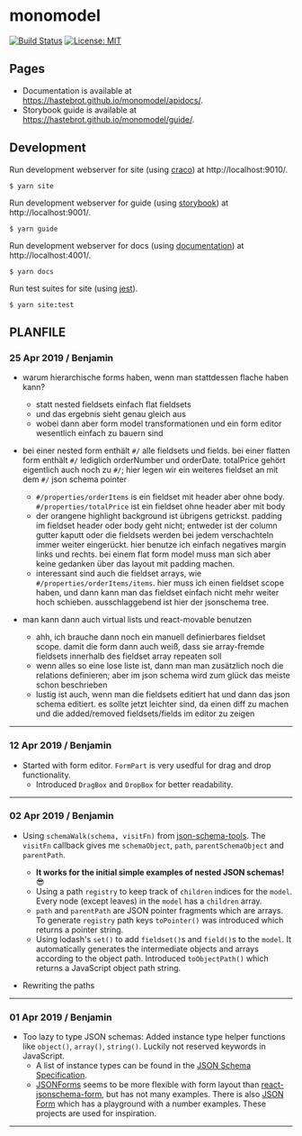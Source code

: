 # monomodel

[![Build Status](https://travis-ci.org/hastebrot/monomodel.svg?branch=master)](https://travis-ci.org/hastebrot/monomodel)
[![License: MIT](https://img.shields.io/badge/license-MIT-yellow.svg)](https://opensource.org/licenses/MIT)

## Pages

- Documentation is available at https://hastebrot.github.io/monomodel/apidocs/.
- Storybook guide is available at https://hastebrot.github.io/monomodel/guide/.

## Development

Run development webserver for site (using [craco](https://github.com/sharegate/craco)) at http://localhost:9010/.

```console
$ yarn site
```

Run development webserver for guide (using [storybook](https://github.com/storybooks/storybook)) at http://localhost:9001/.

```console
$ yarn guide
```

Run development webserver for docs (using [documentation](https://github.com/documentationjs/documentation)) at http://localhost:4001/.

```console
$ yarn docs
```

Run test suites for site (using [jest](https://github.com/facebook/jest)).

```console
$ yarn site:test
```

## PLANFILE

### 25 Apr 2019 / Benjamin

- warum hierarchische forms haben, wenn man stattdessen flache haben kann?
  - statt nested fieldsets einfach flat fieldsets
  - und das ergebnis sieht genau gleich aus
  - wobei dann aber form model transformationen und ein form editor wesentlich einfach zu bauern sind

- bei einer nested form enthält `#/` alle fieldsets und fields. bei einer flatten form enthält `#/` lediglich orderNumber und orderDate. totalPrice gehört eigentlich auch noch zu `#/`; hier legen wir ein weiteres fieldset an mit dem `#/` json schema pointer
  - `#/properties/orderItems` is ein fieldset mit header aber ohne body. `#/properties/totalPrice` ist ein fieldset ohne header aber mit body
  - der orangene highlight background ist übrigens getrickst. padding im fieldset header oder body geht nicht; entweder ist der column gutter kaputt oder die fieldsets werden bei jedem verschachteln immer weiter eingerückt. hier benutze ich einfach negatives margin links und rechts. bei einem flat form model muss man sich aber keine gedanken über das layout mit padding machen.
  - interessant sind auch die fieldset arrays, wie `#/properties/orderItems/items`. hier muss ich einen fieldset scope haben, und dann kann man das fieldset einfach nicht mehr weiter hoch schieben. ausschlaggebend ist hier der jsonschema tree.

- man kann dann auch virtual lists und react-movable benutzen
  - ahh, ich brauche dann noch ein manuell definierbares fieldset scope. damit die form dann auch weiß, dass sie array-fremde fieldsets innerhalb des fieldset array repeaten soll
  - wenn alles so eine lose liste ist, dann man man zusätzlich noch die relations definieren; aber im json schema wird zum glück das meiste schon beschrieben
  - lustig ist auch, wenn man die fieldsets editiert hat und dann das json schema editiert. es sollte jetzt leichter sind, da einen diff zu machen und die added/removed fieldsets/fields im editor zu zeigen

---

### 12 Apr 2019 / Benjamin

- Started with form editor. `FormPart` is very usedful for drag and drop functionality.
  - Introduced `DragBox` and `DropBox` for better readability.

---

### 02 Apr 2019 / Benjamin

- Using `schemaWalk(schema, visitFn)` from [json-schema-tools](https://github.com/cloudflare/json-schema-tools/tree/%40cloudflare/json-schema-walker%400.1.1/workspaces/json-schema-walker). The `visitFn` callback gives me `schemaObject`, `path`, `parentSchemaObject` and `parentPath`.
  - **It works for the initial simple examples of nested JSON schemas!** :sunglasses:
  - Using a path `registry` to keep track of `children` indices for the `model`. Every node (except leaves) in the `model` has a `children` array.
  - `path` and `parentPath` are JSON pointer fragments which are arrays. To generate `registry` path keys `toPointer()` was introduced which returns a pointer string.
  - Using lodash's `set()` to add `fieldset()`s and `field()`s to the `model`. It automatically generates the intermediate objects and arrays according to the object path. Introduced `toObjectPath()` which returns a JavaScript object path string.

- Rewriting the paths

---

### 01 Apr 2019 / Benjamin

- Too lazy to type JSON schemas: Added instance type helper functions like `object()`, `array()`, `string()`. Luckily not reserved keywords in JavaScript.
  - A list of instance types can be found in the [JSON Schema Specification](https://tools.ietf.org/html/draft-handrews-json-schema-01#section-4.2.1).
  - [JSONForms](https://github.com/eclipsesource/jsonforms) seems to be more flexible with form layout than [react-jsonschema-form](https://github.com/mozilla-services/react-jsonschema-form), but has not many examples. There is also [JSON Form](https://github.com/jsonform/jsonform) which has a playground with a number examples. These projects are used for inspiration.

---
